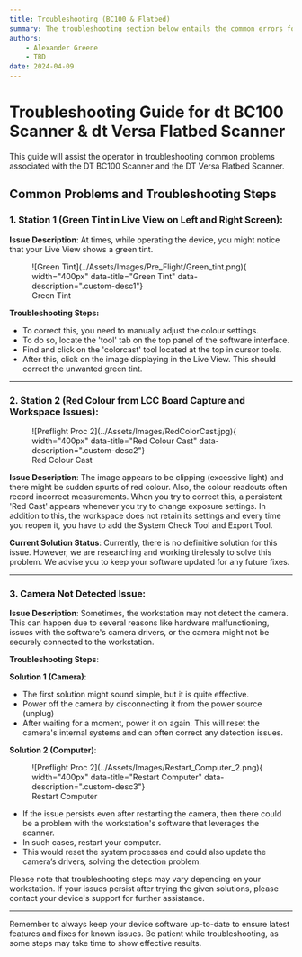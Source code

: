 ```yaml
---
title: Troubleshooting (BC100 & Flatbed)
summary: The troubleshooting section below entails the common errors found with the above mentioned workstations and possible solutions to specific problems.
authors:
    - Alexander Greene
    - TBD
date: 2024-04-09
---
```



# Troubleshooting Guide for dt BC100 Scanner & dt Versa Flatbed Scanner

This guide will assist the operator in troubleshooting common problems associated with the DT BC100 Scanner and the DT Versa Flatbed Scanner.

## Common Problems and Troubleshooting Steps

### 1. Station 1 (Green Tint in Live View on Left and Right Screen):

**Issue Description**: At times, while operating the device, you might notice that your Live View shows a green tint.

<figure markdown>
![Green Tint](../Assets/Images/Pre_Flight/Green_tint.png){ width="400px" data-title="Green Tint" data-description=".custom-desc1"}
<figcaption>Green Tint</figcaption>
</figure>
<div class="glightbox-desc custom-desc1">
    <p></p>
</div>

**Troubleshooting Steps:**

- To correct this, you need to manually adjust the colour settings.
- To do so, locate the 'tool' tab on the top panel of the software interface.
- Find and click on the 'colorcast' tool located at the top in cursor tools.
- After this, click on the image displaying in the Live View. This should correct the unwanted green tint.

---

### 2. Station 2 (Red Colour from LCC Board Capture and Workspace Issues):

<figure markdown>
![Preflight Proc 2](../Assets/Images/RedColorCast.jpg){ width="400px" data-title="Red Colour Cast" data-description=".custom-desc2"}
<figcaption>Red Colour Cast</figcaption>
</figure>
<div class="glightbox-desc custom-desc2">
    <p></p>
</div>


**Issue Description**: The image appears to be clipping (excessive light) and there might be sudden spurts of red colour. Also, the colour readouts often record incorrect measurements. When you try to correct this, a persistent 'Red Cast' appears  whenever you try to change exposure settings. In addition to this, the workspace does not retain its settings and every time you reopen it, you have to add the System Check Tool and Export Tool.

**Current Solution Status**: Currently, there is no definitive solution for this issue. However, we are researching and working tirelessly to solve this problem. We advise you to keep your software updated for any future fixes.

---

### 3. Camera Not Detected Issue:

**Issue Description**: Sometimes, the workstation may not detect the camera. This can happen due to several reasons like hardware malfunctioning, issues with the software's camera drivers, or the camera might not be securely connected to the workstation.

**Troubleshooting Steps**:

**Solution 1 (Camera)**:

- The first solution might sound simple, but it is quite effective.
- Power off the camera by disconnecting it from the power source (unplug)
- After waiting for a moment, power it on again. This will reset the camera's internal systems and can often correct any detection issues.

**Solution 2 (Computer)**:

<figure markdown>
![Preflight Proc 2](../Assets/Images/Restart_Computer_2.png){ width="400px" data-title="Restart Computer" data-description=".custom-desc3"}
<figcaption>Restart Computer</figcaption>
</figure>
<div class="glightbox-desc custom-desc3">
</div>

- If the issue persists even after restarting the camera, then there could be a problem with the workstation's software that leverages the scanner.
- In such cases, restart your computer.
- This would reset the system processes and could also update the camera’s drivers, solving the detection problem.

Please note that troubleshooting steps may vary depending on your workstation. If your issues persist after trying the given solutions, please contact your device's support for further assistance.

---

Remember to always keep your device software up-to-date to ensure latest features and fixes for known issues. Be patient while troubleshooting, as some steps may take time to show effective results.

